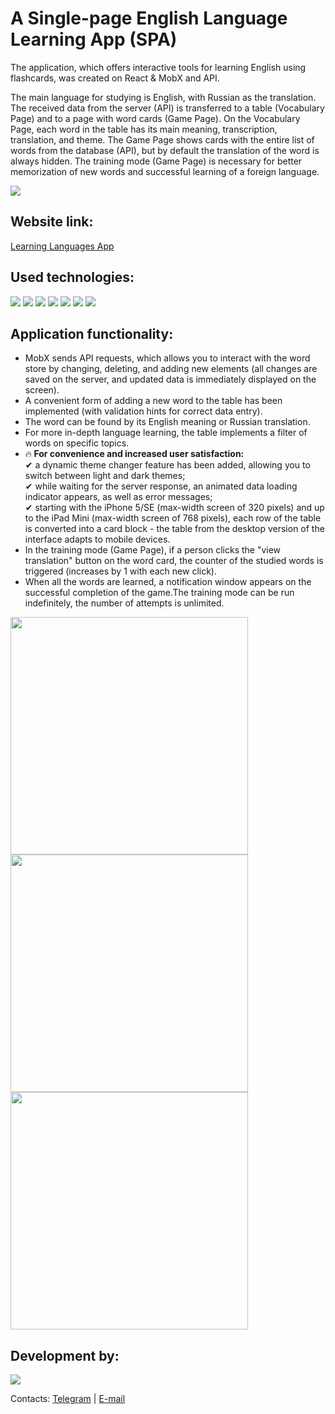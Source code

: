 <div id="header">
<h1>A Single-page English Language Learning App (SPA)</h1>
<p>The application, which offers interactive tools for learning English using flashcards, was created on React & MobX and API.</p>
<p>The main language for studying is English, with Russian as the translation.
The received data from the server (API) is transferred to a table (Vocabulary Page) and to a page with word cards (Game Page).
On the Vocabulary Page, each word in the table has its main meaning, transcription, translation, and theme.
The Game Page shows cards with the entire list of words from the database (API), but by default the translation of the word is always hidden.
The training mode (Game Page) is necessary for better memorization of new words and successful learning of a foreign language.</p>
<img src="https://github.com/elencodes/project_learning-english-app/blob/main/public/gif/promo.gif">
<h2>Website link:</h2>
<a href="https://elencodes.github.io/project_learning-english-app/">Learning Languages App</a>
<h2>Used technologies:</h2> 
	<div id=technologies>
		<img src="https://img.shields.io/badge/react-%2320232a.svg?style=for-the-badge&logo=react&logoColor=%2361DAFB">
    <img src="https://img.shields.io/badge/REACT%20ROUTER-D0D6E1?style=for-the-badge&logo=REACT-ROUTER">
		<img src="https://img.shields.io/badge/MobX-035193?style=for-the-badge&logo=MobX">
		<img src="https://img.shields.io/badge/webpack-%238DD6F9.svg?style=for-the-badge&logo=webpack&logoColor=black">
    <img src="https://img.shields.io/badge/SASS-hotpink.svg?style=for-the-badge&logo=SASS&logoColor=white">
		<img src="https://img.shields.io/badge/github-%23121011.svg?style=for-the-badge&logo=github&logoColor=white">
		<img src="https://img.shields.io/badge/git-%23F05033.svg?style=for-the-badge&logo=git&logoColor=white">
	</div>
<h2>Application functionality:</h2>
<ul>
  <li>MobX sends API requests, which allows you to interact with the word store by changing, deleting, and adding new elements (all changes are saved on the server, and updated data is immediately displayed on the screen).</li>
  <li>A convenient form of adding a new word to the table has been implemented (with validation hints for correct data entry).</li>
  <li>The word can be found by its English meaning or Russian translation.</li>
  <li>For more in-depth language learning, the table implements a filter of words on specific topics.</li>
  <li>🔥<b> For convenience and increased user satisfaction:</b> <br>
  ✔ a dynamic theme changer feature has been added, allowing you to switch between light and dark themes; <br>
  ✔ while waiting for the server response, an animated data loading indicator appears, as well as error messages; <br>
  ✔ starting with the iPhone 5/SE (max-width screen of 320 pixels) and up to the iPad Mini (max-width screen of 768 pixels), each row of the table is converted into a card block - the table from the desktop version of the interface adapts to mobile devices. <br>
  </li>
  <li>In the training mode (Game Page), if a person clicks the "view translation" button on the word card, the counter of the studied words is triggered (increases by 1 with each new click).</li>
  <li>When all the words are learned, a notification window appears on the successful completion of the game.The training mode can be run indefinitely, the number of attempts is unlimited.</li>
</ul>
<img src="https://github.com/elencodes/project_learning-english-app/blob/main/public/github/burger-menu-1.png" height="380">
<img src="https://github.com/elencodes/project_learning-english-app/main/public/github/burger-menu-2.png" height="380">
<img src="https://github.com/elencodes/project_learning-english-app/main/public/github/burger-menu-3.png" height="380">
<h2>Development by:</h2> 
<div id=bages>
	<p><a href="https://github.com/elencodes"><img src="https://img.shields.io/badge/ELENA-2E2844?style=for-the-badge&logo=github"></a></p>
  <p>Contacts: <a href="https://t.me/elencodes">Telegram</a> | <a href="mailto:esadikova.codes@gmail.com">E-mail</a></p>
</div>
